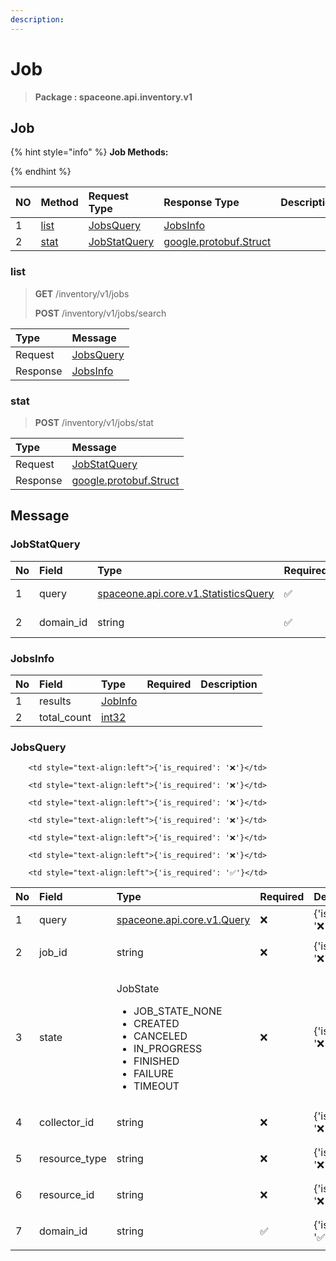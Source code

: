 ```yaml
---
description:  
---
```

# Job

>  **Package : spaceone.api.inventory.v1**

## Job

{% hint style="info" %}
**Job Methods:**

{%  endhint %}


| NO |  Method | Request Type | Response Type | Description |
| :--- | :--- | :--- | :--- | :--- |
| 1 | [list](Job.md#list)| [JobsQuery](Job.md#jobsquery) | [JobsInfo](Job.md#jobsinfo) |  |
| 2 | [stat](Job.md#stat)| [JobStatQuery](Job.md#jobstatquery) |[google.protobuf.Struct](https://github.com/protocolbuffers/protobuf/blob/master/src/google/protobuf/struct.proto)|  |

### list
> **GET** /inventory/v1/jobs
>
> **POST** /inventory/v1/jobs/search




| Type | Message |
| :--- | :--- |
| Request | [JobsQuery](Job.md#jobsquery) |
| Response |  [JobsInfo](Job.md#jobsinfo)  |



### stat
> **POST** /inventory/v1/jobs/stat
>



| Type | Message |
| :--- | :--- |
| Request | [JobStatQuery](Job.md#jobstatquery) |
| Response | [google.protobuf.Struct](https://github.com/protocolbuffers/protobuf/blob/master/src/google/protobuf/struct.proto) |





## Message

### JobStatQuery
| No | Field | Type | Required | Description |
| :--- | :--- | :--- | :--- | :--- |
| 1 | query |[spaceone.api.core.v1.StatisticsQuery](https://spaceone-dev.gitbook.io/api-reference/common-v1/statistics-query) |✅ |{'is_required': '✅'}|
| 2 | domain_id |string |✅ |{'is_required': '✅'}|

### JobsInfo
| No | Field | Type | Required | Description |
| :--- | :--- | :--- | :--- | :--- |
| 1 | results |[JobInfo](Job.md#jobinfo) | ||
| 2 | total_count |[int32](https://github.com/protocolbuffers/protobuf/blob/master/src/google/protobuf/type.proto) | ||

### JobsQuery
<table>
  <thead>
    <tr>
      <th style="text-align:left">No</th>
      <th style="text-align:left">Field</th>
      <th style="text-align:left">Type</th>
      <th style="text-align:left">Required</th>
      <th style="text-align:left">Description</th>
    </tr>
  </thead>
  <tbody>
    <tr>
      <td style="text-align:left">1</td>
      <td style="text-align:left">query</td>
      <td style="text-align:left">
<a href="https://spaceone-dev.gitbook.io/api-reference/common-v1/search-query">spaceone.api.core.v1.Query</a>
</td><td style="text-align:left">❌</td>

        <td style="text-align:left">{'is_required': '❌'}</td>
<td style="text-align:left">{'is_required': '❌'}</td>
    </tr>
    <tr>
      <td style="text-align:left">2</td>
      <td style="text-align:left">job_id</td>
      <td style="text-align:left">

string

</td><td style="text-align:left">❌</td>

        <td style="text-align:left">{'is_required': '❌'}</td>
<td style="text-align:left">{'is_required': '❌'}</td>
    </tr>
    <tr>
      <td style="text-align:left">3</td>
      <td style="text-align:left">state</td>
      <td style="text-align:left">
<p>JobState</p>
        <ul>
          	<li>JOB_STATE_NONE</li>
          	<li>CREATED</li>
          	<li>CANCELED</li>
          	<li>IN_PROGRESS</li>
          	<li>FINISHED</li>
          	<li>FAILURE</li>
          	<li>TIMEOUT</li>
        </ul>
</td><td style="text-align:left">❌</td>

        <td style="text-align:left">{'is_required': '❌'}</td>
<td style="text-align:left">{'is_required': '❌'}</td>
    </tr>
    <tr>
      <td style="text-align:left">4</td>
      <td style="text-align:left">collector_id</td>
      <td style="text-align:left">

string

</td><td style="text-align:left">❌</td>

        <td style="text-align:left">{'is_required': '❌'}</td>
<td style="text-align:left">{'is_required': '❌'}</td>
    </tr>
    <tr>
      <td style="text-align:left">5</td>
      <td style="text-align:left">resource_type</td>
      <td style="text-align:left">

string

</td><td style="text-align:left">❌</td>

        <td style="text-align:left">{'is_required': '❌'}</td>
<td style="text-align:left">{'is_required': '❌'}</td>
    </tr>
    <tr>
      <td style="text-align:left">6</td>
      <td style="text-align:left">resource_id</td>
      <td style="text-align:left">

string

</td><td style="text-align:left">❌</td>

        <td style="text-align:left">{'is_required': '❌'}</td>
<td style="text-align:left">{'is_required': '❌'}</td>
    </tr>
    <tr>
      <td style="text-align:left">7</td>
      <td style="text-align:left">domain_id</td>
      <td style="text-align:left">

string

</td><td style="text-align:left">✅</td>

        <td style="text-align:left">{'is_required': '✅'}</td>
<td style="text-align:left">{'is_required': '✅'}</td>
    </tr>
  </tbody>
</table>

